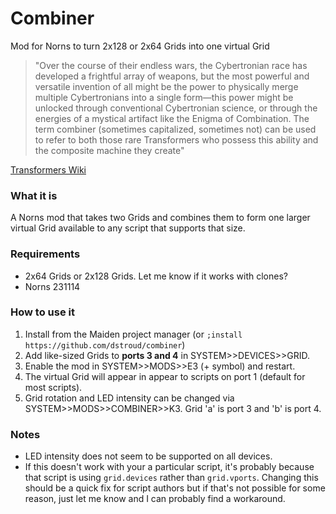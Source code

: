 # Combiner
Mod for Norns to turn 2x128 or 2x64 Grids into one virtual Grid

>"Over the course of their endless wars, the Cybertronian race has developed a frightful array of weapons, but the most powerful and versatile invention of all might be the power to physically merge multiple Cybertronians into a single form—this power might be unlocked through conventional Cybertronian science, or through the energies of a mystical artifact like the Enigma of Combination. The term combiner (sometimes capitalized, sometimes not) can be used to refer to both those rare Transformers who possess this ability and the composite machine they create"

[Transformers Wiki](https://tfwiki.net/wiki/Combiner)

### What it is
A Norns mod that takes two Grids and combines them to form one larger virtual Grid available to any script that supports that size.

### Requirements
- 2x64 Grids or 2x128 Grids. Let me know if it works with clones?
- Norns 231114

### How to use it
1. Install from the Maiden project manager (or `;install https://github.com/dstroud/combiner`)
2. Add like-sized Grids to **ports 3 and 4** in SYSTEM>>DEVICES>>GRID.
3. Enable the mod in SYSTEM>>MODS>>E3 (+ symbol) and restart.
4. The virtual Grid will appear in appear to scripts on port 1 (default for most scripts).
5. Grid rotation and LED intensity can be changed via SYSTEM>>MODS>>COMBINER>>K3. Grid 'a' is port 3 and 'b' is port 4. 

### Notes
- LED intensity does not seem to be supported on all devices.
- If this doesn't work with your a particular script, it's probably because that script is using `grid.devices` rather than `grid.vports`. Changing this should be a quick fix for script authors but if that's not possible for some reason, just let me know and I can probably find a workaround.
